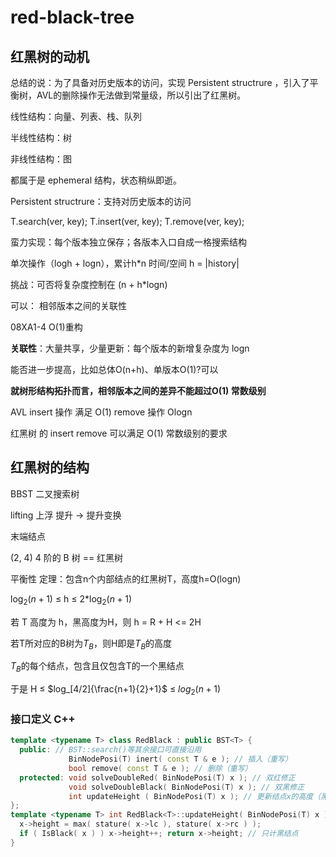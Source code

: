 # red-black-tree

## 红黑树的动机

总结的说：为了具备对历史版本的访问，实现 Persistent structrure ，引入了平衡树，AVL的删除操作无法做到常量级，所以引出了红黑树。

线性结构：向量、列表、栈、队列

半线性结构：树

非线性结构：图

都属于是 ephemeral 结构，状态稍纵即逝。

Persistent structrure：支持对历史版本的访问

T.search(ver, key); T.insert(ver, key); T.remove(ver, key);

蛮力实现：每个版本独立保存；各版本入口自成一格搜索结构

单次操作（logh + logn），累计h*n 时间/空间  h = |history|

挑战：可否将复杂度控制在 (n + h*logn)

可以： 相邻版本之间的关联性

08XA1-4 O(1)重构

**关联性**：大量共享，少量更新：每个版本的新增复杂度为 logn

能否进一步提高，比如总体O(n+h)、单版本O(1)?可以

**就树形结构拓扑而言，相邻版本之间的差异不能超过O(1) 常数级别**

AVL insert 操作 满足 O(1) remove 操作 Ologn

红黑树 的 insert remove 可以满足 O(1) 常数级别的要求

## 红黑树的结构

BBST 二叉搜索树

lifting 上浮 提升  -> 提升变换

末端结点

(2, 4) 4 阶的 B 树 == 红黑树

平衡性 
定理：包含n个内部结点的红黑树T，高度h=O(logn)

$\log_2{(n+1)}$ $\leq$ h $\leq$ 2*$\log_2{(n+1)}$

若 T 高度为 h，黑高度为H，则 h = R + H <= 2H

若T所对应的B树为$T_B$，则H即是$T_B$的高度

$T_B$的每个结点，包含且仅包含T的一个黑结点

于是 H $\leq$ $log_[4/2]{\frac{n+1}{2}+1}$ $\leq$ $log_2{(n+1)}$

### 接口定义 C++

```c++
template <typename T> class RedBlack : public BST<T> {
  public: // BST::search()等其余接口可直接沿用
             BinNodePosi(T) inert( const T & e ); // 插入（重写）
             bool remove( const T & e ); // 删除（重写）
  protected: void solveDoubleRed( BinNodePosi(T) x ); // 双红修正
             void solveDoubleBlack( BinNodePosi(T) x ); // 双黑修正
             int updateHeight ( BinNodePosi(T) x ); // 更新结点x的高度（黑高度）
};
template <typename T> int RedBlack<T>::updateHeight( BinNodePosi(T) x ) {
  x->height = max( stature( x->lc ), stature( x->rc ) );
  if ( IsBlack( x ) ) x->height++; return x->height; // 只计黑结点
}
```

